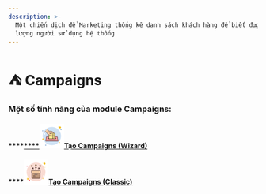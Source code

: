 ```yaml
---
description: >-
  Một chiến dịch để Marketing thống kê danh sách khách hàng để biết được số
  lượng người sử dụng hệ thống
---
```


# ⛺ Campaigns

### Một số tính năng của module Campaigns:

#### ****[****![](../../.gitbook/assets/icons8-elections-50.png)**Tạo Campaigns (Wizard)**](../../tinh-nang-cap-nhat-moi/cau-hinh/huong-dan-dang-ky-tai-khoan-apple-developer/lam-01-the-credict-visa-mastercard-americanexpress-discover-va-nap-san-usd99.md)

#### ****![](../../.gitbook/assets/icons8-multichannel-50.png)[Tạo Campaigns (Classic)](../../tinh-nang-cap-nhat-moi/cau-hinh/huong-dan-dang-ky-tai-khoan-apple-developer/dang-ky-tham-gia-apple-developer-program-khoi-tao.md)
